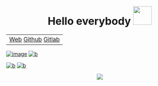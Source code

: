 <h1 align="center"> Hello everybody <img width=50 src="https://media.tenor.com/SNL9_xhZl9oAAAAi/waving-hand-joypixels.gif"/> </h1>

<table align="center"> 
  <tr>
    <td>
      <div align="center" style="overflow:scroll;">
        <a href="https://it0242.ihost.kmitl.ac.th/">Web</a>
        <a href="https://github.com/SupaschaiPh/SupaschaiPh">Github</a> 
        <a href="https://gitlab.com/65070242">Gitlab</a>
      </div>
    </td>
  </tr>
</table>

[![image](https://cdn.discordapp.com/attachments/1037334987235672096/1037358365375991839/KMITL-5.svg)](https://www.kmitl.ac.th/) [![b](https://cdn.discordapp.com/attachments/1037334987235672096/1037358106746822717/IT-1.svg)](https://www.it.kmitl.ac.th/)

[![b](https://cdn.discordapp.com/attachments/1037334987235672096/1037369808884334602/GitHub-7.svg)](https://github.com/SupaschaiPh)
[![b](https://cdn.discordapp.com/attachments/1037334987235672096/1037396399278526554/GitLab-6.svg)](https://gitlab.com/65070242)
<div align="center"><img src="https://media.tenor.com/SwQ04j5CrQIAAAAC/let-me-out-3doors-down.gif" /></div>

<!--
**SupaschaiPh/SupaschaiPH** is a ✨ _special_ ✨ repository because its `README.md` (this file) appears on your GitHub profile.

Here are some ideas to get you started:

- 🔭 I’m currently working on ...
- 🌱 I’m currently learning ...
- 👯 I’m looking to collaborate on ...
- 🤔 I’m looking for help with ...
- 💬 Ask me about ...
- 📫 How to reach me: ...
- 😄 Pronouns: ...
- ⚡ Fun fact: ...
-->
